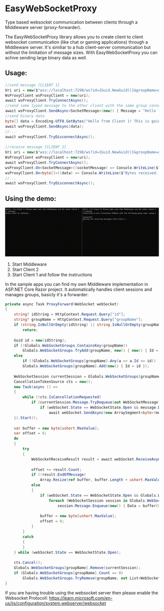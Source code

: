 # EasyWebSocketProxy
Type based websocket communication between clients through a Middleware server (proxy-forwarder).

The EasyWebSocketProxy library allows you to create client to client websocket communication (like chat or gaming applications) through a Middleware server. It's similiar to a hub client-server communication but without the limitation of message sizes. With EasyWebSocketProxy you can achive sending large binary data as well.

## Usage:
```C#
//send message [CLIENT 1]
Uri uri = new($"wss://localhost:7298/ws?id={Guid.NewGuid()}&groupName=group_1");  //always include an ID and a group name in the URL
WsProxyClient wsProxyClient = new(uri);
await wsProxyClient.TryConnectAsync();
//send some typed message to the other client with the same group connected
await wsProxyClient.SendAsync<SocketMessage>(new() { Message = "Hello from Client 1" });
//send binary data
byte[] data = Encoding.UTF8.GetBytes("Hello from Client 1! This is going to be a byte array message!");
await wsProxyClient.SendAsync(data);
//...
await wsProxyClient.TryDisconnectAsync();

//receive message [CLIENT 2]
Uri uri = new($"wss://localhost:7298/ws?id={Guid.NewGuid()}&groupName=group_1");  //always include an ID and a group name in the URL
WsProxyClient wsProxyClient = new(uri);
await wsProxyClient.TryConnectAsync();
wsProxyClient.On<SocketMessage>((socketMessage) => Console.WriteLine($"{socketMessage.Message}"));
wsProxyClient.On<byte[]>((data) => Console.WriteLine($"Bytes received. Length: {data.Length}"));
//...
await wsProxyClient.TryDisconnectAsync();
```

## Using the demo:

![](https://github.com/meehi/EasyWebSocketProxy/blob/main/client-to-client.gif)

1) Start Middleware
2) Start Client 2
3) Start Client 1 and follow the instructions

In the sample apps you can find my own Middleware implementation in ASP.NET Core Razor project. It automatically handles client sessions and manages groups, basicly it's a forwarder:

```C#
private async Task ProxyForward(WebSocket webSocket)
{
    string? idString = HttpContext.Request.Query["id"];
    string? groupName = HttpContext.Request.Query["groupName"];
    if (string.IsNullOrEmpty(idString) || string.IsNullOrEmpty(groupName))
        return;

    Guid id = new(idString);
    if (!Globals.WebSocketGroups.ContainsKey(groupName))
        Globals.WebSocketGroups.TryAdd(groupName, new() { new() { Id = id } });
    else
        if (!Globals.WebSocketGroups[groupName].Any(a => a.Id == id))
        Globals.WebSocketGroups[groupName].Add(new() { Id = id });

    WebSocketSession currentSession = Globals.WebSocketGroups[groupName].First(a => a.Id == id);
    CancellationTokenSource cts = new();
    new Task(async () =>
    {
        while (!cts.IsCancellationRequested)
            if (currentSession.Message.TryDequeue(out WebSocketMessage? message))
                if (webSocket.State == WebSocketState.Open && message.Data != null)
                    await webSocket.SendAsync(new ArraySegment<byte>(message.Data), message.MessageType, true, CancellationToken.None);
    }).Start();

    var buffer = new byte[ushort.MaxValue];
    var offset = 0;
    do
    {
        try
        {
            WebSocketReceiveResult result = await webSocket.ReceiveAsync(new ArraySegment<byte>(buffer, offset, ushort.MaxValue), CancellationToken.None);

            offset += result.Count;
            if (!result.EndOfMessage)
                Array.Resize(ref buffer, buffer.Length + ushort.MaxValue);
            else
            {
                if (webSocket.State == WebSocketState.Open && Globals.WebSocketGroups[groupName].Any(a => a.Id != id))
                    foreach (WebSocketSession session in Globals.WebSocketGroups[groupName].Where(a => a.Id != id))
                        session.Message.Enqueue(new() { Data = buffer[0..offset], MessageType = result.MessageType });

                buffer = new byte[ushort.MaxValue];
                offset = 0;
            }
        }
        catch
        {
        }
    } while (webSocket.State == WebSocketState.Open);

    cts.Cancel();
    Globals.WebSocketGroups[groupName].Remove(currentSession);
    if (Globals.WebSocketGroups[groupName].Count == 0)
        Globals.WebSocketGroups.TryRemove(groupName, out List<WebSocketSession>? sessions);
}
```

If you are having trouble using the websocket server then please enable the Websocket Protocoll: https://learn.microsoft.com/en-us/iis/configuration/system.webserver/websocket
